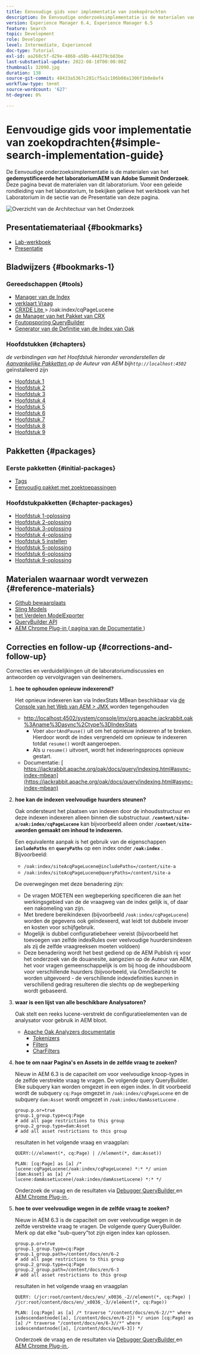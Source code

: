 ```yaml
---
title: Eenvoudige gids voor implementatie van zoekopdrachten
description: De Eenvoudige onderzoeksimplementatie is de materialen van het het laboratorium van de Top van AEM van 2017 Gedemystificeerde Onderzoek. Deze pagina bevat de materialen van dit laboratorium. Voor een geleide rondleiding van het laboratorium, te bekijken gelieve het werkboek van het Laboratorium in de sectie van de Presentatie van deze pagina.
version: Experience Manager 6.4, Experience Manager 6.5
feature: Search
topic: Development
role: Developer
level: Intermediate, Experienced
doc-type: Tutorial
exl-id: aa268c5f-d29e-4868-a58b-444379cb83be
last-substantial-update: 2022-08-10T00:00:00Z
thumbnail: 32090.jpg
duration: 138
source-git-commit: 48433a5367c281cf5a1c106b08a1306f1b0e8ef4
workflow-type: tm+mt
source-wordcount: '627'
ht-degree: 0%

---
```


# Eenvoudige gids voor implementatie van zoekopdrachten{#simple-search-implementation-guide}

De Eenvoudige onderzoeksimplementatie is de materialen van het **gedemystificeerde het laboratoriumAEM van Adobe Summit Onderzoek**. Deze pagina bevat de materialen van dit laboratorium. Voor een geleide rondleiding van het laboratorium, te bekijken gelieve het werkboek van het Laboratorium in de sectie van de Presentatie van deze pagina.

![ Overzicht van de Architectuur van het Onderzoek ](assets/l4080/simple-search-application.png)

## Presentatiemateriaal {#bookmarks}

* [Lab-werkboek](assets/l4080/l4080-lab-workbook.pdf)
* [Presentatie](assets/l4080/l4080-presentation.pdf)

## Bladwijzers {#bookmarks-1}

### Gereedschappen {#tools}

* [ Manager van de Index ](http://localhost:4502/libs/granite/operations/content/diagnosis/tool.html/granite_oakindexmanager)
* [ verklaart Vraag ](http://localhost:4502/libs/granite/operations/content/diagnosis/tool.html/granite_queryperformance)
* [ CRXDE Lite ](http://localhost:4502/crx/de/index.jsp#/oak%3Aindex/cqPageLucene) > /oak:index/cqPageLucene
* [ de Manager van het Pakket van CRX ](http://localhost:4502/crx/packmgr/index.jsp)
* [ Foutopsporing QueryBuilder ](http://localhost:4502/libs/cq/search/content/querydebug.html?)
* [ Generator van de Definitie van de Index van Oak ](https://oakutils.appspot.com/generate/index)

### Hoofdstukken {#chapters}

*de verbindingen van het Hoofdstuk hieronder veronderstellen de [ Aanvankelijke Pakketten ](#initialpackages) op de Auteur van AEM bij`http://localhost:4502`* geïnstalleerd zijn

* [ Hoofdstuk 1 ](http://localhost:4502/editor.html/content/summit/l4080/chapter-1.html)
* [ Hoofdstuk 2 ](http://localhost:4502/editor.html/content/summit/l4080/chapter-2.html)
* [ Hoofdstuk 3 ](http://localhost:4502/editor.html/content/summit/l4080/chapter-3.html)
* [ Hoofdstuk 4 ](http://localhost:4502/editor.html/content/summit/l4080/chapter-4.html)
* [ Hoofdstuk 5 ](http://localhost:4502/editor.html/content/summit/l4080/chapter-5.html)
* [ Hoofdstuk 6 ](http://localhost:4502/editor.html/content/summit/l4080/chapter-6.html)
* [ Hoofdstuk 7 ](http://localhost:4502/editor.html/content/summit/l4080/chapter-7.html)
* [ Hoofdstuk 8 ](http://localhost:4502/editor.html/content/summit/l4080/chapter-8.html)
* [ Hoofdstuk 9 ](http://localhost:4502/editor.html/content/summit/l4080/chapter-9.html)

## Pakketten {#packages}

### Eerste pakketten {#initial-packages}

* [Tags](assets/l4080/summit-tags.zip)
* [Eenvoudig pakket met zoektoepassingen](assets/l4080/simple.ui.apps-0.0.1-snapshot.zip)

### Hoofdstukpakketten {#chapter-packages}

* [Hoofdstuk 1-oplossing](assets/l4080/l4080-chapter1.zip)
* [Hoofdstuk 2-oplossing](assets/l4080/l4080-chapter2.zip)
* [Hoofdstuk 3-oplossing](assets/l4080/l4080-chapter3.zip)
* [Hoofdstuk 4-oplossing](assets/l4080/l4080-chapter4.zip)
* [Hoofdstuk 5 instellen](assets/l4080/l4080-chapter5-setup.zip)
* [Hoofdstuk 5-oplossing](assets/l4080/l4080-chapter5-solution.zip)
* [Hoofdstuk 6-oplossing](assets/l4080/l4080-chapter6.zip)
* [Hoofdstuk 9-oplossing](assets/l4080/l4080-chapter9.zip)

## Materialen waarnaar wordt verwezen {#reference-materials}

* [ Github bewaarplaats ](https://github.com/Adobe-Marketing-Cloud/aem-guides/tree/master/simple-search-guide)
* [ Sling Models ](https://sling.apache.org/documentation/bundles/models.html)
* [ het Verdelen ModelExporter ](https://sling.apache.org/documentation/bundles/models.html#exporter-framework-since-130)
* [ QueryBuilder API ](https://experienceleague.adobe.com/docs/)
* [ AEM Chrome Plug-in ](https://chrome.google.com/webstore/detail/aem-chrome-plug-in/ejdcnikffjleeffpigekhccpepplaode) ([ pagina van de Documentatie ](https://adobe-consulting-services.github.io/acs-aem-tools/aem-chrome-plugin/))

## Correcties en follow-up {#corrections-and-follow-up}

Correcties en verduidelijkingen uit de laboratoriumdiscussies en antwoorden op vervolgvragen van deelnemers.

1. **hoe te ophouden opnieuw indexerend?**

   Het opnieuw indexeren kan via IndexStats MBean beschikbaar via [ de Console van het Web van AEM > JMX ](http://localhost:4502/system/console/jmx) worden tegengehouden

   * [ http://localhost:4502/system/console/jmx/org.apache.jackrabbit.oak%3Aname%3Dasync%2Ctype%3DIndexStats](http://localhost:4502/system/console/jmx/org.apache.jackrabbit.oak%3Aname%3Dasync%2Ctype%3DIndexStats)
      * Voer `abortAndPause()` uit om het opnieuw indexeren af te breken. Hierdoor wordt de index vergrendeld om opnieuw te indexeren totdat `resume()` wordt aangeroepen.
      * Als u `resume()` uitvoert, wordt het indexeringsproces opnieuw gestart.
   * Documentatie: [ https://jackrabbit.apache.org/oak/docs/query/indexing.html#async-index-mbean](https://jackrabbit.apache.org/oak/docs/query/indexing.html#async-index-mbean)

2. **hoe kan de indexen veelvoudige huurders steunen?**

   Oak ondersteunt het plaatsen van indexen door de inhoudsstructuur en deze indexen indexeren alleen binnen die substructuur. **`/content/site-a/oak:index/cqPageLucene`** kan bijvoorbeeld alleen onder **`/content/site-a`worden gemaakt om inhoud te indexeren.**

   Een equivalente aanpak is het gebruik van de eigenschappen **`includePaths`** en **`queryPaths`** op een index onder **`/oak:index`** . Bijvoorbeeld:

   * `/oak:index/siteAcqPageLucene@includePaths=/content/site-a`
   * `/oak:index/siteAcqPageLucene@queryPaths=/content/site-a`

   De overwegingen met deze benadering zijn:

   * De vragen MOETEN een wegbeperking specificeren die aan het werkingsgebied van de de vraagweg van de index gelijk is, of daar een nakomeling van zijn.
   * Met bredere bereikindexen (bijvoorbeeld `/oak:index/cqPageLucene`) worden de gegevens ook geïndexeerd, wat leidt tot dubbele invoer en kosten voor schijfgebruik.
   * Mogelijk is dubbel configuratiebeheer vereist (bijvoorbeeld het toevoegen van zelfde indexRules over veelvoudige huurdersindexen als zij de zelfde vraagreeksen moeten voldoen)
   * Deze benadering wordt het best gediend op de AEM Publish rij voor het onderzoek van de douanesite, aangezien op de Auteur van AEM, het voor vragen gemeenschappelijk is om bij hoog de inhoudsboom voor verschillende huurders (bijvoorbeeld, via OmniSearch) te worden uitgevoerd - de verschillende indexdefinities kunnen in verschillend gedrag resulteren die slechts op de wegbeperking wordt gebaseerd.

3. **waar is een lijst van alle beschikbare Analysatoren?**

   Oak stelt een reeks lucene-verstrekt de configuratieelementen van de analysator voor gebruik in AEM bloot.

   * [ Apache Oak Analyzers documentatie ](https://jackrabbit.apache.org/oak/docs/query/lucene.html#analyzers)
      * [ Tokenizers ](https://cwiki.apache.org/confluence/display/solr/Tokenizers)
      * [ Filters ](https://cwiki.apache.org/confluence/display/solr/Filter+Descriptions)
      * [ CharFilters ](https://cwiki.apache.org/confluence/display/solr/CharFilterFactories)

4. **hoe te om naar Pagina&#39;s en Assets in de zelfde vraag te zoeken?**

   Nieuw in AEM 6.3 is de capaciteit om voor veelvoudige knoop-types in de zelfde verstrekte vraag te vragen. De volgende query QueryBuilder. Elke subquery kan worden omgezet in een eigen index. In dit voorbeeld wordt de subquery `cq:Page` omgezet in `/oak:index/cqPageLucene` en de subquery `dam:Asset` wordt omgezet in `/oak:index/damAssetLucene` .

   ```plain
   group.p.or=true
   group.1_group.type=cq:Page
   # add all page restrictions to this group
   group.2_group.type=dam:Asset
   # add all asset restrictions to this group
   ```

   resultaten in het volgende vraag en vraagplan:

   ```plain
   QUERY:(//element(*, cq:Page) | //element(*, dam:Asset))
   
   PLAN: [cq:Page] as [a] /* lucene:cqPageLucene(/oak:index/cqPageLucene) *:* */ union [dam:Asset] as [a] /* lucene:damAssetLucene(/oak:index/damAssetLucene) *:* */
   ```

   Onderzoek de vraag en de resultaten via [ Debugger QueryBuilder ](http://localhost:4502/libs/cq/search/content/querydebug.html?_charset_=UTF-8&amp;query=group.p.or%3Dtrue%0D%0Agroup.1_group.type%3Dcq%3APage%0D%0A%23+add+all+page+restrictions+to+this+group%0D%0Agroup.2_group.type%3Ddam%3AAsset%0D%0A%23+add+all+asset+restrictions+to+this+group) en [ AEM Chrome Plug-in ](https://chrome.google.com/webstore/detail/aem-chrome-plug-in/ejdcnikffjleeffpigekhccpepplaode?hl=en-US).

5. **hoe te over veelvoudige wegen in de zelfde vraag te zoeken?**

   Nieuw in AEM 6.3 is de capaciteit om over veelvoudige wegen in de zelfde verstrekte vraag te vragen. De volgende query QueryBuilder. Merk op dat elke &quot;sub-query&quot;tot zijn eigen index kan oplossen.

   ```plain
   group.p.or=true
   group.1_group.type=cq:Page
   group.1_group.path=/content/docs/en/6-2
   # add all page restrictions to this group
   group.2_group.type=cq:Page
   group.2_group.path=/content/docs/en/6-3
   # add all asset restrictions to this group
   ```

   resultaten in het volgende vraag en vraagplan

   ```plain
   QUERY: (/jcr:root/content/docs/en/_x0036_-2//element(*, cq:Page) | /jcr:root/content/docs/en/_x0036_-3//element(*, cq:Page))
   
   PLAN: [cq:Page] as [a] /* traverse "/content/docs/en/6-2//*" where isdescendantnode([a], [/content/docs/en/6-2]) */ union [cq:Page] as [a] /* traverse "/content/docs/en/6-3//*" where isdescendantnode([a], [/content/docs/en/6-3]) */
   ```

   Onderzoek de vraag en de resultaten via [ Debugger QueryBuilder ](http://localhost:4502/libs/cq/search/content/querydebug.html?_charset_=UTF-8&amp;query=group.p.or%3Dtrue%0D%0Agroup.1_group.type%3Dcq%3APage%0D%0Agroup.1_group.path%3D%2Fcontent%2Fdocs%2Fen%2F6-2%0D%0A%23+add+all+page+restrictions+to+this+group%0D%0Agroup.2_group.type%3Dcq%3APage%0D%0Agroup.2_group.path%3D%2Fcontent%2Fdocs%2Fen%2F6-3%0D%0A%23+add+all+asset+restrictions+to+this+group) en [ AEM Chrome Plug-in ](https://chrome.google.com/webstore/detail/aem-chrome-plug-in/ejdcnikffjleeffpigekhccpepplaode?hl=en-US).
